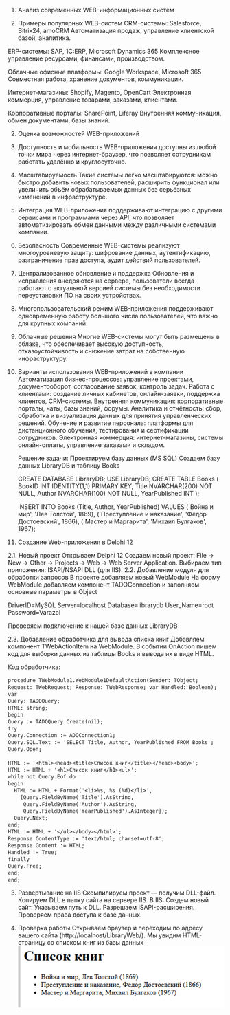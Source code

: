 1. Анализ современных WEB-информационных систем

1. Примеры популярных WEB-систем
   CRM-системы: Salesforce, Bitrix24, amoCRM
   Автоматизация продаж, управление клиентской базой, аналитика.

ERP-системы: SAP, 1C:ERP, Microsoft Dynamics 365
Комплексное управление ресурсами, финансами, производством.

Облачные офисные платформы: Google Workspace, Microsoft 365
Совместная работа, хранение документов, коммуникации.

Интернет-магазины: Shopify, Magento, OpenCart
Электронная коммерция, управление товарами, заказами, клиентами.

Корпоративные порталы: SharePoint, Liferay
Внутренняя коммуникация, обмен документами, базы знаний.



2. Оценка возможностей WEB-приложений
1. Доступность и мобильность
   WEB-приложения доступны из любой точки мира через интернет-браузер, что позволяет сотрудникам работать удалённо и круглосуточно.

2. Масштабируемость
   Такие системы легко масштабируются: можно быстро добавить новых пользователей, расширить функционал или увеличить объём обрабатываемых данных без серьёзных изменений в инфраструктуре.

3. Интеграция
   WEB-приложения поддерживают интеграцию с другими сервисами и программами через API, что позволяет автоматизировать обмен данными между различными системами компании.

4. Безопасность
   Современные WEB-системы реализуют многоуровневую защиту: шифрование данных, аутентификацию, разграничение прав доступа, аудит действий пользователей.

5. Централизованное обновление и поддержка
   Обновления и исправления внедряются на сервере, пользователи всегда работают с актуальной версией системы без необходимости переустановки ПО на своих устройствах.

6. Многопользовательский режим
   WEB-приложения поддерживают одновременную работу большого числа пользователей, что важно для крупных компаний.

7. Облачные решения
   Многие WEB-системы могут быть размещены в облаке, что обеспечивает высокую доступность, отказоустойчивость и снижение затрат на собственную инфраструктуру.

3. Варианты использования WEB-приложений в компании
   Автоматизация бизнес-процессов: управление проектами, документооборот, согласование заявок, контроль задач.
   Работа с клиентами: создание личных кабинетов, онлайн-заявки, поддержка клиентов, CRM-системы.
   Внутренняя коммуникация: корпоративные порталы, чаты, базы знаний, форумы.
   Аналитика и отчётность: сбор, обработка и визуализация данных для принятия управленческих решений.
   Обучение и развитие персонала: платформы для дистанционного обучения, тестирования и сертификации сотрудников.
   Электронная коммерция: интернет-магазины, системы онлайн-оплаты, управление заказами и складом. 

    Решение задачи:
   Проектируем базу данных (MS SQL)
   Создаем базу данных LibraryDB и таблицу Books


    CREATE DATABASE LibraryDB;
    USE LibraryDB;
    CREATE TABLE Books (
    BookID INT IDENTITY(1,1) PRIMARY KEY,
    Title NVARCHAR(200) NOT NULL,
    Author NVARCHAR(100) NOT NULL,
    YearPublished INT
    );

    INSERT INTO Books (Title, Author, YearPublished) VALUES
    ('Война и мир', 'Лев Толстой', 1869),
    ('Преступление и наказание', 'Фёдор Достоевский', 1866),
    ('Мастер и Маргарита', 'Михаил Булгаков', 1967);

2. Создание Web-приложения в Delphi 12

2.1. Новый проект
Открываем Delphi 12
Создаем новый проект: File → New → Other → Projects → Web → Web Server Application.
Выбираем тип приложения: ISAPI/NSAPI DLL (для IIS).
2.2. Добавление модуля для обработки запросов
В проекте добавляем новый WebModule
На форму WebModule добавляем компонент TADOConnection и заполняем основные параметры в Object

DriverID=MySQL
Server=localhost
Database=librarydb
User_Name=root
Password=Varazol

Проверяем подключение к нашей базе данных LibraryDB

2.3. Добавление обработчика для вывода списка книг
Добавляем компонент TWebActionItem на WebModule.
В событии OnAction пишем код для выборки данных из таблицы Books и вывода их в виде HTML.

Код обработчика:

    procedure TWebModule1.WebModule1DefaultAction(Sender: TObject;
    Request: TWebRequest; Response: TWebResponse; var Handled: Boolean);
    var
    Query: TADOQuery;
    HTML: string;
    begin
    Query := TADOQuery.Create(nil);
    try
    Query.Connection := ADOConnection1;
    Query.SQL.Text := 'SELECT Title, Author, YearPublished FROM Books';
    Query.Open;

    HTML := '<html><head><title>Список книг</title></head><body>';
    HTML := HTML + '<h1>Список книг</h1><ul>';
    while not Query.Eof do
    begin
      HTML := HTML + Format('<li>%s, %s (%d)</li>',
        [Query.FieldByName('Title').AsString,
         Query.FieldByName('Author').AsString,
         Query.FieldByName('YearPublished').AsInteger]);
      Query.Next;
    end;
    HTML := HTML + '</ul></body></html>';
    Response.ContentType := 'text/html; charset=utf-8';
    Response.Content := HTML;
    Handled := True;
    finally
    Query.Free;
    end;
    end;

3. Развертывание на IIS
   Скомпилируем проект — получим DLL-файл.
   Копируем DLL в папку сайта на сервере IIS.
   В IIS:
   Создем новый сайт.
   Указываем путь к DLL.
   Разрешаем ISAPI-расширения.
   Проверяем права доступа к базе данных.

4. Проверка работы
   Открываем браузер и переходим по адресу вашего сайта
   (http://localhost/LibraryWeb/).
   Мы увидим HTML-страницу со списком книг из базы данных
![img.png](screenshots/img.png)